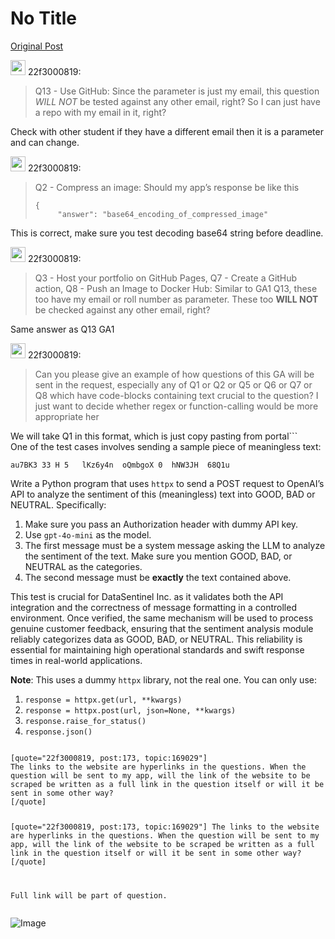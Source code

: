 # No Title

[Original Post](https://discourse.onlinedegree.iitm.ac.in/t/169029/181)

<aside class="quote group-ds-students" data-username="22f3000819" data-post="173" data-topic="169029">
<div class="title">
<div class="quote-controls"></div>
<img alt="" width="24" height="24" src="https://dub1.discourse-cdn.com/flex013/user_avatar/discourse.onlinedegree.iitm.ac.in/22f3000819/48/66738_2.png" class="avatar"> 22f3000819:</div>
<blockquote>
<p>Q13 - Use GitHub: Since the parameter is just my email, this question <em>WILL NOT</em> be tested against any other email, right? So I can just have a repo with my email in it, right?</p>
</blockquote>
</aside>
<p>Check with other student if they have a different email then it is a parameter and can change.</p>
<aside class="quote group-ds-students" data-username="22f3000819" data-post="173" data-topic="169029">
<div class="title">
<div class="quote-controls"></div>
<img alt="" width="24" height="24" src="https://dub1.discourse-cdn.com/flex013/user_avatar/discourse.onlinedegree.iitm.ac.in/22f3000819/48/66738_2.png" class="avatar"> 22f3000819:</div>
<blockquote>
<p>Q2 - Compress an image: Should my app’s response be like this</p>
<pre><code class="lang-auto">{
     "answer": "base64_encoding_of_compressed_image"
</code></pre>
</blockquote>
</aside>
<p>This is correct, make sure you test decoding base64 string before deadline.</p>
<aside class="quote group-ds-students" data-username="22f3000819" data-post="173" data-topic="169029">
<div class="title">
<div class="quote-controls"></div>
<img alt="" width="24" height="24" src="https://dub1.discourse-cdn.com/flex013/user_avatar/discourse.onlinedegree.iitm.ac.in/22f3000819/48/66738_2.png" class="avatar"> 22f3000819:</div>
<blockquote>
<p>Q3 - Host your portfolio on GitHub Pages, Q7 - Create a GitHub action, Q8 - Push an Image to Docker Hub: Similar to GA1 Q13, these too have my email or roll number as parameter. These too <strong>WILL NOT</strong> be checked against any other email, right?</p>
</blockquote>
</aside>
<p>Same answer as Q13 GA1</p>
<aside class="quote group-ds-students" data-username="22f3000819" data-post="173" data-topic="169029">
<div class="title">
<div class="quote-controls"></div>
<img alt="" width="24" height="24" src="https://dub1.discourse-cdn.com/flex013/user_avatar/discourse.onlinedegree.iitm.ac.in/22f3000819/48/66738_2.png" class="avatar"> 22f3000819:</div>
<blockquote>
<p>Can you please give an example of how questions of this GA will be sent in the request, especially any of Q1 or Q2 or Q5 or Q6 or Q7 or Q8 which have code-blocks containing text crucial to the question? I just want to decide whether regex or function-calling would be more appropriate her</p>
</blockquote>
</aside>
<p>We will take Q1 in this format, which is just copy pasting from portal```<br>
One of the test cases involves sending a sample piece of meaningless text:</p>
<pre><code class="lang-auto">au7BK3 33 H 5   lKz6y4n  oQmbgoX 0  hNW3JH  68Q1u
</code></pre>
<p>Write a Python program that uses <code>httpx</code> to send a POST request to OpenAI’s API to analyze the sentiment of this (meaningless) text into GOOD, BAD or NEUTRAL. Specifically:</p>
<ol>
<li>Make sure you pass an Authorization header with dummy API key.</li>
<li>Use <code>gpt-4o-mini</code> as the model.</li>
<li>The first message must be a system message asking the LLM to analyze the sentiment of the text. Make sure you mention GOOD, BAD, or NEUTRAL as the categories.</li>
<li>The second message must be <strong>exactly</strong> the text contained above.</li>
</ol>
<p>This test is crucial for DataSentinel Inc. as it validates both the API integration and the correctness of message formatting in a controlled environment. Once verified, the same mechanism will be used to process genuine customer feedback, ensuring that the sentiment analysis module reliably categorizes data as GOOD, BAD, or NEUTRAL. This reliability is essential for maintaining high operational standards and swift response times in real-world applications.</p>
<p><strong>Note</strong>: This uses a dummy <code>httpx</code> library, not the real one. You can only use:</p>
<ol>
<li><code>response = httpx.get(url, **kwargs)</code></li>
<li><code>response = httpx.post(url, json=None, **kwargs)</code></li>
<li><code>response.raise_for_status()</code></li>
<li><code>response.json()</code></li>
</ol>
<pre><code class="lang-auto">
[quote="22f3000819, post:173, topic:169029"]
The links to the website are hyperlinks in the questions. When the question will be sent to my app, will the link of the website to be scraped be written as a full link in the question itself or will it be sent in some other way?
[/quote]

[quote="22f3000819, post:173, topic:169029"]
The links to the website are hyperlinks in the questions. When the question will be sent to my app, will the link of the website to be scraped be written as a full link in the question itself or will it be sent in some other way?
[/quote]

Full link will be part of question.</code></pre>

![Image](https://dub1.discourse-cdn.com/flex013/user_avatar/discourse.onlinedegree.iitm.ac.in/22f3000819/48/66738_2.png)